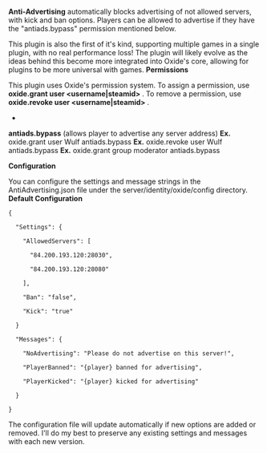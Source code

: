 **Anti-Advertising** automatically blocks advertising of not allowed servers, with kick and ban options. Players can be allowed to advertise if they have the "antiads.bypass" permission mentioned below.

This plugin is also the first of it's kind, supporting multiple games in a single plugin, with no real performance loss! The plugin will likely evolve as the ideas behind this become more integrated into Oxide's core, allowing for plugins to be more universal with games.
**Permissions**

This plugin uses Oxide's permission system. To assign a permission, use **oxide.grant user <username|steamid> <permission>**. To remove a permission, use **oxide.revoke user <username|steamid> <permission>**.


* 
**antiads.bypass** (allows player to advertise any server address)
**Ex.** oxide.grant user Wulf antiads.bypass
**Ex.** oxide.revoke user Wulf antiads.bypass
**Ex.** oxide.grant group moderator antiads.bypass


**Configuration**

You can configure the settings and message strings in the AntiAdvertising.json file under the server/identity/oxide/config directory.
**Default Configuration**

````
{

  "Settings": {

    "AllowedServers": [

      "84.200.193.120:28030",

      "84.200.193.120:28080"

    ],

    "Ban": "false",

    "Kick": "true"

  }

  "Messages": {

    "NoAdvertising": "Please do not advertise on this server!",

    "PlayerBanned": "{player} banned for advertising",

    "PlayerKicked": "{player} kicked for advertising"

  }

}
````

The configuration file will update automatically if new options are added or removed. I'll do my best to preserve any existing settings and messages with each new version.